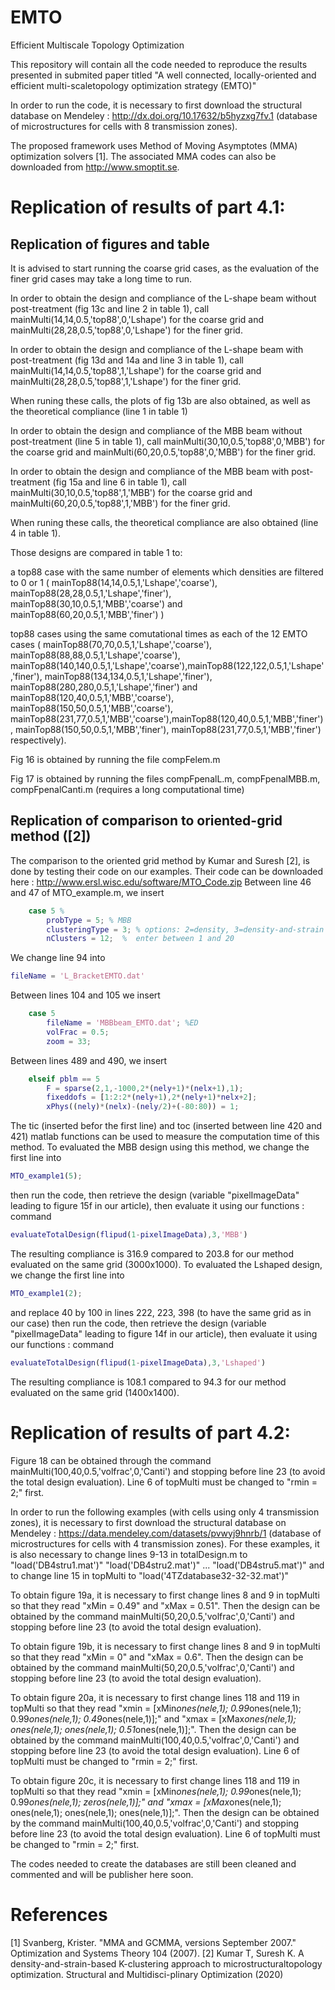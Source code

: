 # EMTO
Efficient Multiscale Topology Optimization

This repository will contain all the code needed to reproduce the results presented in submited paper titled "A well connected, locally-oriented and efficient multi-scaletopology optimization strategy (EMTO)"

In order to run the code, it is necessary to first download the structural database on Mendeley : http://dx.doi.org/10.17632/b5hyzxg7fv.1 (database of microstructures for cells with 8 transmission zones).

The proposed framework uses Method of Moving Asymptotes (MMA) optimization solvers [1]. The associated MMA codes can also be downloaded from http://www.smoptit.se. 


# Replication of results of part 4.1:
## Replication of figures and table
It is advised to start running the coarse grid cases, as the evaluation of the finer grid cases may take a long time to run.

In order to obtain the design and compliance of the L-shape beam without post-treatment (fig 13c and line 2 in table 1), call mainMulti(14,14,0.5,'top88',0,'Lshape') for the coarse grid and mainMulti(28,28,0.5,'top88',0,'Lshape') for the finer grid.

In order to obtain the design and compliance of the L-shape beam with post-treatment (fig 13d and 14a and line 3 in table 1), call mainMulti(14,14,0.5,'top88',1,'Lshape') for the coarse grid and mainMulti(28,28,0.5,'top88',1,'Lshape') for the finer grid.

When runing these calls, the plots of fig 13b are also obtained, as well as the theoretical compliance (line 1 in table 1)

In order to obtain the design and compliance of the MBB beam without post-treatment (line 5 in table 1), call mainMulti(30,10,0.5,'top88',0,'MBB') for the coarse grid and mainMulti(60,20,0.5,'top88',0,'MBB') for the finer grid.

In order to obtain the design and compliance of the MBB beam with post-treatment (fig 15a and line 6 in table 1), call mainMulti(30,10,0.5,'top88',1,'MBB') for the coarse grid and mainMulti(60,20,0.5,'top88',1,'MBB') for the finer grid.

When runing these calls, the theoretical compliance are also obtained (line 4 in table 1).


Those designs are compared in table 1 to:

a top88 case with the same number of elements which densities are filtered to 0 or 1 ( mainTop88(14,14,0.5,1,'Lshape','coarse'), mainTop88(28,28,0.5,1,'Lshape','finer'), mainTop88(30,10,0.5,1,'MBB','coarse') and mainTop88(60,20,0.5,1,'MBB','finer') )

top88 cases using the same comutational times as each of the 12 EMTO cases ( mainTop88(70,70,0.5,1,'Lshape','coarse'), mainTop88(88,88,0.5,1,'Lshape','coarse'), mainTop88(140,140,0.5,1,'Lshape','coarse'),mainTop88(122,122,0.5,1,'Lshape','finer'), mainTop88(134,134,0.5,1,'Lshape','finer'), mainTop88(280,280,0.5,1,'Lshape','finer') and mainTop88(120,40,0.5,1,'MBB','coarse'), mainTop88(150,50,0.5,1,'MBB','coarse'), mainTop88(231,77,0.5,1,'MBB','coarse'),mainTop88(120,40,0.5,1,'MBB','finer'), mainTop88(150,50,0.5,1,'MBB','finer'), mainTop88(231,77,0.5,1,'MBB','finer') respectively).

Fig 16 is obtained by running the file compFelem.m

Fig 17 is obtained by running the files compFpenalL.m, compFpenalMBB.m, compFpenalCanti.m (requires a long computational time)

## Replication of comparison to oriented-grid method ([2])
The comparison to the oriented grid method by Kumar and Suresh [2], is done by testing their code on our examples. Their code can be downloaded here : http://www.ersl.wisc.edu/software/MTO_Code.zip
Between line 46 and 47 of MTO_example.m, we insert 
```matlab
    case 5 %
        probType = 5; % MBB
        clusteringType = 3; % options: 2=density, 3=density-and-strain
        nClusters = 12;  %  enter between 1 and 20
```
We change line 94 into 
```matlab
fileName = 'L_BracketEMTO.dat'
````
Between lines 104 and 105 we insert 
```matlab
    case 5
        fileName = 'MBBbeam_EMTO.dat'; %ED
        volFrac = 0.5;
        zoom = 33;
```
Between lines 489 and 490, we insert
```matlab
    elseif pblm == 5
        F = sparse(2,1,-1000,2*(nely+1)*(nelx+1),1);
        fixeddofs = [1:2:2*(nely+1),2*(nely+1)*nelx+2];
        xPhys((nely)*(nelx)-(nely/2)+(-80:80)) = 1;
```
The tic (inserted befor the first line) and toc (inserted between line 420 and 421) matlab functions can be used to measure the computation time of this method.
To evaluated the MBB design using this method, we change the first line into 
```matlab
MTO_example1(5);
```
then run the code, then retrieve the design (variable "pixelImageData" leading to figure 15f in our article), then evaluate it using our functions : command 
```matlab
evaluateTotalDesign(flipud(1-pixelImageData),3,'MBB')
```
The resulting compliance is 316.9 compared to 203.8 for our method evaluated on the same grid (3000x1000).
To evaluated the Lshaped design, we change the first line into 
```matlab
MTO_example1(2);
```
and replace 40 by 100 in lines 222, 223, 398 (to have the same grid as in our case) then run the code, then retrieve the design (variable "pixelImageData" leading to figure 14f in our article), then evaluate it using our functions : command 
```matlab
evaluateTotalDesign(flipud(1-pixelImageData),3,'Lshaped')
```
The resulting compliance is 108.1 compared to 94.3 for our method evaluated on the same grid (1400x1400).


# Replication of results of part 4.2:

Figure 18 can be obtained through the command mainMulti(100,40,0.5,'volfrac',0,'Canti') and stopping before line 23 (to avoid the total design evaluation). Line 6 of topMulti must be changed to "rmin = 2;" first.

In order to run the following examples (with cells using only 4 transmission zones), it is necessary to first download the structural database on Mendeley : https://data.mendeley.com/datasets/pvwyj9hnrb/1 (database of microstructures for cells with 4 transmission zones). For these examples, it is also necessary to change lines 9-13 in totalDesign.m to "load('DB4stru1.mat')"  "load('DB4stru2.mat')"  ...   "load('DB4stru5.mat')"  and to change line 15 in topMulti to "load('4TZdatabase32-32-32.mat')"

To obtain figure 19a, it is necessary to first change lines 8 and 9 in topMulti so that they read "xMin = 0.49" and "xMax = 0.51". Then the design can be obtained by the command mainMulti(50,20,0.5,'volfrac',0,'Canti') and stopping before line 23 (to avoid the total design evaluation).

To obtain figure 19b, it is necessary to first change lines 8 and 9 in topMulti so that they read "xMin = 0" and "xMax = 0.6". Then the design can be obtained by the command mainMulti(50,20,0.5,'volfrac',0,'Canti') and stopping before line 23 (to avoid the total design evaluation).

To obtain figure 20a, it is necessary to first change lines 118 and 119 in topMulti so that they read "xmin = [xMin*ones(nele,1); 0.99*ones(nele,1); 0.99*ones(nele,1); 0.49*ones(nele,1)];" and "xmax = [xMax*ones(nele,1); ones(nele,1); ones(nele,1); 0.51*ones(nele,1)];". Then the design can be obtained by the command mainMulti(100,40,0.5,'volfrac',0,'Canti') and stopping before line 23 (to avoid the total design evaluation). Line 6 of topMulti must be changed to "rmin = 2;" first.

To obtain figure 20c, it is necessary to first change lines 118 and 119 in topMulti so that they read "xmin = [xMin*ones(nele,1); 0.99*ones(nele,1); 0.99*ones(nele,1); zeros(nele,1)];" and "xmax = [xMax*ones(nele,1); ones(nele,1); ones(nele,1); ones(nele,1)];". Then the design can be obtained by the command mainMulti(100,40,0.5,'volfrac',0,'Canti') and stopping before line 23 (to avoid the total design evaluation). Line 6 of topMulti must be changed to "rmin = 2;" first.


The codes needed to create the databases are still been cleaned and commented and will be publisher here soon.

# References
[1] Svanberg, Krister. "MMA and GCMMA, versions September 2007." Optimization and Systems Theory 104 (2007).
[2] Kumar T, Suresh K.  A density-and-strain-based K-clustering approach to microstructuraltopology optimization. Structural and Multidisci-plinary Optimization (2020)   
